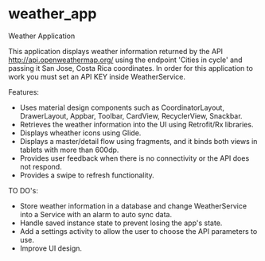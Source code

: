# weather_app
Weather Application

This application displays weather information returned by the API http://api.openweathermap.org/ using the endpoint 'Cities in cycle' and passing it San Jose, Costa Rica coordinates. In order for this application to work you must set an API KEY inside WeatherService.

Features:
* Uses material design components such as CoordinatorLayout, DrawerLayout, Appbar, Toolbar, CardView, RecyclerView, Snackbar.
* Retrieves the weather information into the UI using Retrofit/Rx libraries.
* Displays wheather icons using Glide.
* Displays a master/detail flow using fragments, and it binds both views in tablets with more than 600dp.
* Provides user feedback when there is no connectivity or the API does not respond.
* Provides a swipe to refresh functionality.

TO DO's:
* Store weather information in a database and change WeatherService into a Service with an alarm to auto sync data.
* Handle saved instance state to prevent losing the app's state.
* Add a settings activity to allow the user to choose the API parameters to use.
* Improve UI design.
